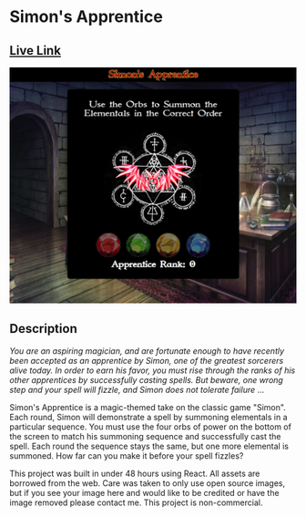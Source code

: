 # Simon's Apprentice

## [Live Link](https://stickmanbob.github.io/Simons-Apprentice/#/)

<img src="./src/assets/readmeScrenshot.jpg">

## Description

*You are an aspiring magician, and are fortunate enough to have
recently been accepted as an apprentice by Simon, one of the 
greatest sorcerers alive today. In order to earn his favor, you 
must rise through the ranks of his other apprentices by successfully
casting spells. But beware, one wrong step and your spell will fizzle, 
and Simon does not tolerate failure* ...

Simon's Apprentice is a magic-themed take on the classic game "Simon". Each round,
Simon will demonstrate a spell by summoning elementals in a particular sequence. You must use the four orbs
of power on the bottom of the screen to match his summoning sequence and successfully
cast the spell. Each round the sequence stays the same, but one more elemental is summoned.
How far can you make it before your spell fizzles?

This project was built in under 48 hours using React. All assets are borrowed from the web.
Care was taken to only use open source images, but if you see your image here and
would like to be credited or have the image removed please contact me. This project
is non-commercial.